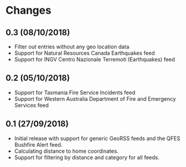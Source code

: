 # Changes

## 0.3 (08/10/2018)
* Filter out entries without any geo location data
* Support for Natural Resources Canada Earthquakes feed
* Support for INGV Centro Nazionale Terremoti (Earthquakes) feed

## 0.2 (05/10/2018)
* Support for Tasmania Fire Service Incidents feed
* Support for Western Australia Department of Fire and Emergency Services feed

## 0.1 (27/09/2018)
* Initial release with support for generic GeoRSS feeds and the QFES Bushfire Alert feed.
* Calculating distance to home coordinates.
* Support for filtering by distance and category for all feeds.
